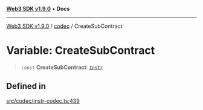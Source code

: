 [**Web3 SDK v1.9.0**](../../../README.md) • **Docs**

***

[Web3 SDK v1.9.0](../../../globals.md) / [codec](../README.md) / CreateSubContract

# Variable: CreateSubContract

> `const` **CreateSubContract**: [`Instr`](../type-aliases/Instr.md)

## Defined in

[src/codec/instr-codec.ts:439](https://github.com/Mystic-Nayy/alephium-web3/blob/c1afd789a197ce5fe21f08c2965942090157c33d/packages/web3/src/codec/instr-codec.ts#L439)
